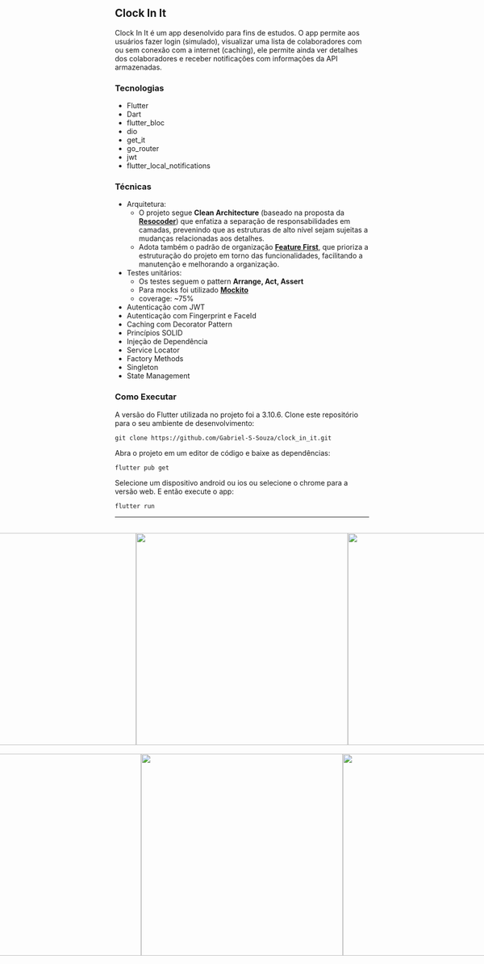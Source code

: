 ## Clock In It

Clock In It é um app desenolvido para fins de estudos. O app permite aos usuários fazer login (simulado), visualizar uma lista de colaboradores com ou sem conexão com a internet (caching), ele permite ainda ver detalhes dos colaboradores e receber notificações com informações da API armazenadas.

### Tecnologias
- Flutter
- Dart
- flutter_bloc
- dio
- get_it
- go_router
- jwt
- flutter_local_notifications
  
### Técnicas
- Arquitetura:
   - O projeto segue **Clean Architecture** (baseado na proposta da [**Resocoder**](https://resocoder.com/2019/08/27/flutter-tdd-clean-architecture-course-1-explanation-project-structure/)) que enfatiza a separação de responsabilidades em camadas, prevenindo que as estruturas de alto nível sejam sujeitas a mudanças relacionadas aos detalhes.
   - Adota também o padrão de organização [**Feature First**](https://codewithandrea.com/articles/flutter-project-structure/), que prioriza a estruturação do projeto em torno das funcionalidades, facilitando a manutenção e melhorando a organização.
- Testes unitários:
  - Os testes seguem o pattern **Arrange, Act, Assert**
  - Para mocks foi utilizado [**Mockito**](https://pub.dev/packages/mockito)
  - coverage: ~75%
- Autenticação com JWT
- Autenticação com Fingerprint e FaceId
- Caching com Decorator Pattern
- Princípios SOLID
- Injeção de Dependência
- Service Locator
- Factory Methods
- Singleton
- State Management

### Como Executar
A versão do Flutter utilizada no projeto foi a 3.10.6.
Clone este repositório para o seu ambiente de desenvolvimento:
```
git clone https://github.com/Gabriel-S-Souza/clock_in_it.git
```

Abra o projeto em um editor de código e baixe as dependências:

```
flutter pub get
```

Selecione um dispositivo android ou ios ou selecione o chrome para a versão web. E então execute o app:

```
flutter run
```
---
</br>
<div style="display: flex; justify-content: center;">
  <img src="https://github.com/Gabriel-S-Souza/clock_in_it/assets/94877176/638e1335-aeea-4528-b865-8e54cde1ca76" height="420" />
  <img src="https://github.com/Gabriel-S-Souza/clock_in_it/assets/94877176/86d29588-d25a-4555-a8ff-9d8989e63ffb" height="420" />
  <img src="https://github.com/Gabriel-S-Souza/clock_in_it/assets/94877176/a85a55e4-fc8b-4fe5-a689-d0edea34dfc4" height="420" />
</div>
</br>
<div style="display: flex; justify-content: center;">
  <img src="https://github.com/Gabriel-S-Souza/clock_in_it/assets/94877176/2362e8f1-90cb-4a13-9a28-f6c826545adb" width="400" />
  <img src="https://github.com/Gabriel-S-Souza/clock_in_it/assets/94877176/c5e93db1-c95e-45ff-866b-f10952fda8c2" width="400" />
  <img src="https://github.com/Gabriel-S-Souza/clock_in_it/assets/94877176/a1660a46-0a9f-4dd1-8046-968a04a0fc6f" width="400" />
</div>
</br>


